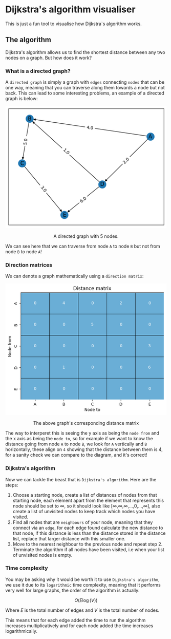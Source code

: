 # Dijkstra's algorithm visualiser

This is just a fun tool to visualise how Dijkstra`s algorithm works.

## The algorithm

Dijkstra's algorithm allows us to find the shortest distance between any two nodes on a graph. But how does it work?

### What is a directed graph?

A `directed graph` is simply a graph with `edges` connecting `nodes` that can be one way, meaning that you can traverse along them towards a node but not back. This can lead to some interesting problems, an example of a directed graph is below:

<div style="text-align: center;">
  <img src="./images/graph.png" alt="Graph" />
  <p style="text-align: center;">A directed graph with 5 nodes.</p>
</div>

We can see here that we can traverse from node `A` to node `B` but not from node `B` to node `A`!

### Direction matrices

We can denote a graph mathematically using a `direction matrix`:

<div style="text-align: center;">
  <img src="images/distance_matrix.png" alt="Graph" />
  <p style="text-align: center;">The above graph's corresponding distance matrix</p>
</div>

The way to interperet this is seeing the y axis as being the `node from` and the x axis as being the `node to`, so for example if we want to know the distance going from node `A` to node `B`, we look for `A` vertically and `B` horizontally, these align on `4` showing that the distance between them is 4, for a sanity check we can compare to the diagram, and it's correct!

### Dijkstra's algorithm

Now we can tackle the beast that is `Dijkstra's algorithm`. Here are the steps:

1. Choose a starting node, create a list of distances of nodes from that starting node, each element apart from the element that represents this node should be set to ∞, so it should look like [∞,∞,∞,...,0,...,∞], also create a list of unvisited nodes to keep track which nodes you have visited.
2. Find all nodes that are `neighbours` of your node, meaning that they connect via an `edge`, for each edge found calculate the new distance to that node, if this distance is less than the distance stored in the distance list, replace that larger distance with this smaller one.
3. Move to the nearest neighbour to the previous node and repeat step 2. Terminate the algorithm if all nodes have been visited, i.e when your list of unvisited nodes is empty.

### Time complexity

You may be asking why it would be worth it to use `Dijkstra's algorithm`, we use it due to its `logarithmic` time complexity, meaning that it performs very well for large graphs, the order of the algorithm is actually:

$$O(E\log(V))$$

Where $E$ is the total number of edges and $V$ is the total number of nodes.

This means that for each edge added the time to run the algorithm increases multiplicatively and for each node added the time increases logarithmically.